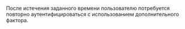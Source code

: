 После истечения заданного времени пользователю потребуется повторно аутентифицироваться с использованием дополнительного фактора.